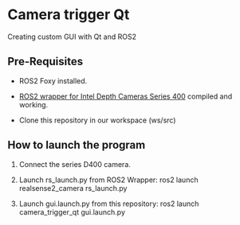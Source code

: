 # Camera trigger Qt
Creating custom GUI with Qt and ROS2

## Pre-Requisites

- ROS2 Foxy installed.

- [ROS2 wrapper for Intel Depth Cameras Series 400](https://github.com/IntelRealSense/realsense-ros) compiled and working.

- Clone this repository in our workspace (ws/src)


## How to launch the program

1. Connect the series D400 camera.

2. Launch rs_launch.py from ROS2 Wrapper: ros2 launch realsense2_camera rs_launch.py

3. Launch gui.launch.py from this repository: ros2 launch camera_trigger_qt gui.launch.py 
